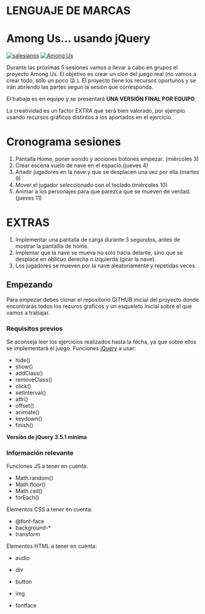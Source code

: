 # LENGUAJE DE MARCAS
# Among Us... usando jQuery
[![salesianos](https://zaragoza.salesianos.edu/wp-content/uploads/2021/01/xZARAGOZA_logotipo-scaled-copia.jpg.pagespeed.ic.KyejXdWm-_.webp "salesianos")](https://zaragoza.salesianos.edu/wp-content/uploads/2021/01/xZARAGOZA_logotipo-scaled-copia.jpg.pagespeed.ic.KyejXdWm-_.webp "salesianos")
[![Among Us](https://www.technationnews.com/wp-content/uploads/2020/09/Among-Us.jpg "Among Us")](https://www.technationnews.com/wp-content/uploads/2020/09/Among-Us.jpg "Among Us")

Durante las próximas 5 sesiones vamos a llevar a cabo en grupos el proyecto Among Us. El objetivo es crear un clon del juego real (no vamos a crear todo, solo un poco 😜 ).
El proyecto tiene los recursos oportunos y se irán abriendo las partes segun la sesión que corresponda.

El trabajo es en equipo y se presentará **UNA VERSIÓN FINAL POR EQUIPO**.

La creatividad es un factor EXTRA que será bien valorado, por ejemplo usando recursos gráficos distintos a los aportados en el ejercicio.

# Cronograma sesiones
1. Pantalla Home, poner sonido y acciones botones empezar. (miércoles 3)
2. Crear escena vuelo de nave en el espacio.(jueves 4)
3. Añadir jugadores en la nave y que se desplacen una vez por ella.(martes 9)
4. Mover el jugador seleccionado con el teclado.(miércoles 10)
5. Animar a los personajes para que parezca que se mueven de verdad.(jueves 11)

# EXTRAS
1. Implementar una pantalla de carga durante 3 segundos, antes de mostrar la pantallla de home.
2. Implentar que la nave se mueva no solo hacia delante, sino que se desplace en oblicuo derecha o izquierda (girar la nave).
3. Los jugadores se mueven por la nave aleatoriamente y repetidas veces.

## Empezando
Para empezar debes clonar el repositorio GITHUB inicial del proyecto donde encontrarás todos los recuros graficos y un esqueleto inicial sobre el que vamos a trabajar.

### Requisitos previos
Se aconseja leer los ejercicios realizados hasta la fecha, ya que sobre ellos se implementará el juego. Funciones [jQuery] a usar:
- hide()
- show()
- addClass()
- removeClass()
- click()
- setInterval()
- attr()
- offset()
- animate()
- keydown()
- finish()

**Versión de jQuery 3.5.1 minima**

### Información relevante
Funciones JS a tener en cuenta:
- Math.random()
- Math.floor()
- Math.ceil()
- forEach()

Elementos CSS a tener en cuenta:
- @font-face
- background-*
- transform

Elementos HTML a tener en cuenta:
- audio
- div
- button
- img
- fontface




   [jQuery]: <http://api.jquery.com>
   [GITHUB]: <https://github.com/AlbertoSalesianos/LM_amongus-jquery>

